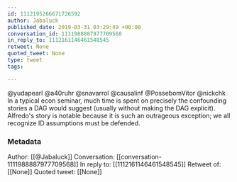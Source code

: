 ```yaml
---
id: 1112195266671726592
author: Jabaluck
published_date: 2019-03-31 03:29:49 +00:00
conversation_id: 1111988887977709568
in_reply_to: 1112161146461548545
retweet: None
quoted_tweet: None
type: tweet
tags:

---
```


@yudapearl @a40ruhr @snavarrol @causalinf @PossebomVitor @nickchk In a typical econ seminar, much time is spent on precisely the confounding stories a DAG would suggest (usually without making the DAG explicit). Alfredo's story is notable because it is such an outrageous exception; we all recognize ID assumptions must be defended.

### Metadata

Author: [[@Jabaluck]]
Conversation: [[conversation-1111988887977709568]]
In reply to: [[1112161146461548545]]
Retweet of: [[None]]
Quoted tweet: [[None]]
